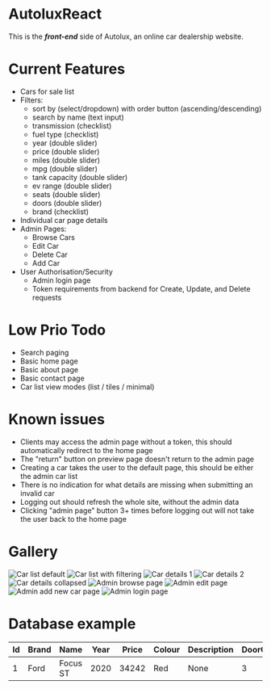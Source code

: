 # AutoluxReact
This is the _**front-end**_ side of Autolux, an online car dealership website.

# Current Features
- Cars for sale list
- Filters:
  - sort by (select/dropdown) with order button (ascending/descending) 
  - search by name (text input)
  - transmission (checklist)
  - fuel type (checklist)
  - year (double slider)
  - price (double slider)
  - miles (double slider)
  - mpg (double slider)
  - tank capacity (double slider)
  - ev range (double slider)
  - seats (double slider)
  - doors (double slider)
  - brand (checklist)
- Individual car page details
- Admin Pages:
  - Browse Cars
  - Edit Car
  - Delete Car
  - Add Car
- User Authorisation/Security
  - Admin login page
  - Token requirements from backend for Create, Update, and Delete requests
    
# Low Prio Todo
- Search paging
- Basic home page
- Basic about page
- Basic contact page
- Car list view modes (list / tiles / minimal)

# Known issues
- Clients may access the admin page without a token, this should automatically redirect to the home page
- The "return" button on preview page doesn't return to the admin page
- Creating a car takes the user to the default page, this should be either the admin car list
- There is no indication for what details are missing when submitting an invalid car
- Logging out should refresh the whole site, without the admin data
- Clicking "admin page" button 3+ times before logging out will not take the user back to the home page

# Gallery
![Car list default](https://i.imgur.com/9A74oEC.png)
![Car list with filtering](https://i.imgur.com/XHB7Cy4.png)
![Car details 1](https://i.imgur.com/tqIq3ZM.png)
![Car details 2](https://i.imgur.com/Qa2ZJyl.png)
![Car details collapsed](https://i.imgur.com/WpNP2qn.png)
![Admin browse page](https://i.imgur.com/gppdhwi.png)
![Admin edit page](https://i.imgur.com/aCCMkG5.png)
![Admin add new car page](https://i.imgur.com/j6c5iYx.png)
![Admin login page](https://i.imgur.com/XlyFf8n.png)


# Database example
| Id            | Brand         | Name  | Year | Price | Colour | Description | DoorCount | FuelType | Miles | MilesPerGallon | SeatCount | TankCapacity | Transmission |
| ------------- | ------------- | ----- | ---- | ----- | ------ | ----------- | --------- | -------- | ----- | -------------- | --------- | ------------ | ------------ |
|1|Ford|Focus ST|2020|34242|Red|None|3|Petrol|23400|52.2|4|52|Manual|
